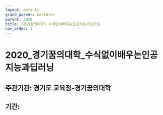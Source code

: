 ```yaml
---
layout: default
grand_parent: Lectures
parent: 2020
title: (경기꿈의대학) 수식없이배우는인공지능과딥러닝
nav_order: 1
---
```


# 2020_경기꿈의대학_수식없이배우는인공지능과딥러닝
## 주관기관: 경기도 교육청-경기꿈의대학
## 기간: 


